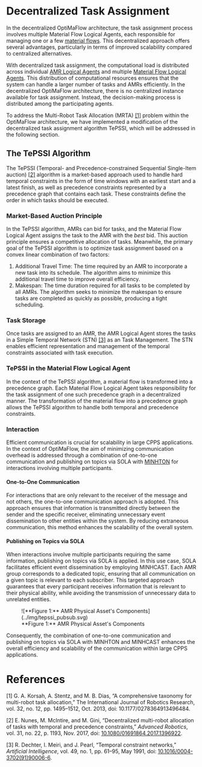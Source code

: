 # Decentralized Task Assignment

In the decentralized OptiMaFlow architecture, the task assignment process involves multiple Material Flow Logical Agents, each responsible for managing one or a few [material flows](../participants/material_flow.md#material-flow-description).
This decentralized approach offers several advantages, particularly in terms of improved scalability compared to centralized alternatives.

With decentralized task assignment, the computational load is distributed across individual [AMR Logical Agents](../participants/amr.md#logical) and multiple [Material Flow Logical Agents](../participants/material_flow.md).
This distribution of computational resources ensures that the system can handle a larger number of tasks and AMRs efficiently.
In the decentralized OptiMaFlow architecture, there is no centralized instance available for task assignment.
Instead, the decision-making process is distributed among the participating agents.

To address the Multi-Robot Task Allocation (MRTA) [[1]](#references) problem within the OptiMaFlow architecture, we have implemented a modification of the decentralized task assignment algorithm TePSSI, which will be addressed in the following section.

## The TePSSI Algorithm

The TePSSI (Temporal- and Precedence-constrained Sequential Single-Item auction) [[2]](#references) algorithm is a market-based approach used to handle hard temporal constraints in the form of time windows with an earliest start and a latest finish, as well as precedence constraints represented by a precedence graph that contains each task.
These constraints define the order in which tasks should be executed.

### Market-Based Auction Principle

In the TePSSI algorithm, AMRs can bid for tasks, and the Material Flow Logical Agent assigns the task to the AMR with the _best_ bid.
This auction principle ensures a competitive allocation of tasks.
Meanwhile, the primary goal of the TePSSI algorithm is to optimize task assignment based on a convex linear combination of two factors:

1. Additional Travel Time: The time required by an AMR to incorporate a new task into its schedule.
   The algorithm aims to minimize this additional travel time to improve overall efficiency.
2. Makespan: The time duration required for all tasks to be completed by all AMRs.
   The algorithm seeks to minimize the makespan to ensure tasks are completed as quickly as possible, producing a tight scheduling.

### Task Storage

Once tasks are assigned to an AMR, the AMR Logical Agent stores the tasks in a Simple Temporal Network (STN) [[3]](#references) as an Task Management.
The STN enables efficient representation and management of the temporal constraints associated with task execution.

### TePSSI in the Material Flow Logical Agent

In the context of the TePSSI algorithm, a material flow is transformed into a precedence graph.
Each Material Flow Logical Agent takes responsibility for the task assignment of one such precedence graph in a decentralized manner.
The transformation of the material flow into a precedence graph allows the TePSSI algorithm to handle both temporal and precedence constraints.

### Interaction

Efficient communication is crucial for scalability in large CPPS applications.
In the context of OptiMaFlow, the aim of minimizing communication overhead is addressed through a combination of one-to-one communication and publishing on topics via SOLA with [MINHTON](../../minhton/introduction.md) for interactions involving multiple participants.

#### One-to-One Communication

For interactions that are only relevant to the receiver of the message and not others, the one-to-one communication approach is adopted.
This approach ensures that information is transmitted directly between the sender and the specific receiver, eliminating unnecessary event dissemination to other entities within the system.
By reducing extraneous communication, this method enhances the scalability of the overall system.

#### Publishing on Topics via SOLA

When interactions involve multiple participants requiring the same information, publishing on topics via SOLA is applied.
In this use case, SOLA facilitates efficient event dissemination by employing MINHCAST.
Each AMR group corresponds to a dedicated topic, ensuring that all communication on a given topic is relevant to each subscriber.
This targeted approach guarantees that every participant receives information that is relevant to their physical ability, while avoiding the transmission of unnecessary data to unrelated entities.

<figure markdown>
  ![**Figure 1:** AMR Physical Asset's Components](../img/tepssi_pubsub.svg)
  <figcaption markdown>**Figure 1:** AMR Physical Asset's Components</figcaption>
</figure>

Consequently, the combination of one-to-one communication and publishing on topics via SOLA with MINHTON and MINHCAST enhances the overall efficiency and scalability of the communication within large CPPS applications.

# References

[1] G. A. Korsah, A. Stentz, and M. B. Dias, “A comprehensive taxonomy for multi-robot task allocation,” The International Journal of Robotics Research, vol. 32, no. 12, pp. 1495–1512, Oct. 2013, doi: 10.1177/0278364913496484.

[2] E. Nunes, M. McIntire, and M. Gini, “Decentralized multi-robot allocation of tasks with temporal and precedence constraints,” _Advanced Robotics_, vol. 31, no. 22, p. 1193, Nov. 2017, doi: [10.1080/01691864.2017.1396922](https://doi.org/10.1080/01691864.2017.1396922).

[3] R. Dechter, I. Meiri, and J. Pearl, “Temporal constraint networks,” _Artificial Intelligence_, vol. 49, no. 1, pp. 61–95, May 1991, doi: [10.1016/0004-3702(91)90006-6](<https://doi.org/10.1016/0004-3702(91)90006-6>).
